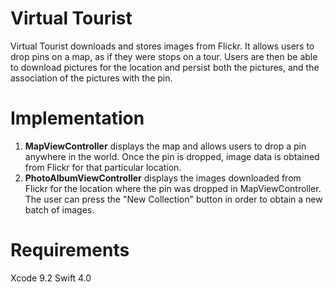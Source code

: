 # Virtual Tourist

Virtual Tourist downloads and stores images from Flickr. It allows users to drop pins on a map, as if they were stops on a tour. Users are then be able to download pictures for the location and persist both the pictures, and the association of the pictures with the pin.


# Implementation

1. **MapViewController** displays the map and allows users to drop a pin anywhere in the world. Once the pin is dropped, image data is obtained from Flickr for that particular location. 
2. **PhotoAlbumViewController** displays the images downloaded from Flickr for the location where the pin was dropped in MapViewController. The user can press the "New Collection" button in order to obtain a new batch of images. 


# Requirements

Xcode 9.2
Swift 4.0
